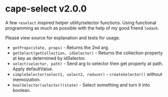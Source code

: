 # cape-select v2.0.0

A few `reselect` inspired helper utility/selector functions. Using functional programming as much as possible with the help of my good friend `lodash`.

Please view source for explanation and tests for usage.

- `getProps(state, props)` - Returns the 2nd arg.
- `getSelect(getCollection, idSelector)` - Returns the collection property at key as determined by idSelector.
- `select(selector, path)` - Send arg to selector then get property at path. Apply defaultValue.
- `simpleSelector(select1, select2, reducer)` - `createSelector()` without memoization.
- `boolSelector(selector)(state)` - Select something and turn it into boolean.

